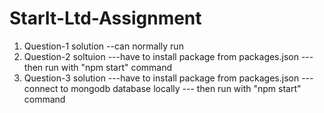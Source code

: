 # StarIt-Ltd-Assignment
1. Question-1 solution 
  --can normally run
2. Question-2 soltuion 
  ---have to install package from packages.json
  --- then run with "npm start" command
3. Question-3 solution
  ---have to install package from packages.json
  ---connect to mongodb database locally
  --- then run with "npm start" command
   
